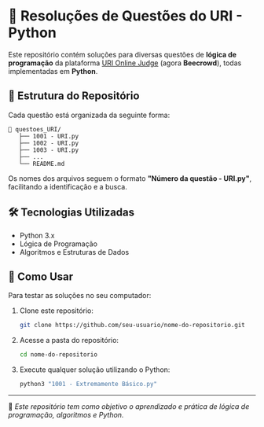 # 🚀 Resoluções de Questões do URI - Python

Este repositório contém soluções para diversas questões de **lógica de programação** da plataforma [URI Online Judge](https://www.beecrowd.com.br/) (agora **Beecrowd**), todas implementadas em **Python**.

## 📂 Estrutura do Repositório
Cada questão está organizada da seguinte forma:

```
📁 questoes_URI/
   ├── 1001 - URI.py
   ├── 1002 - URI.py
   ├── 1003 - URI.py
   ├── ...
   └── README.md
```

Os nomes dos arquivos seguem o formato **"Número da questão - URI.py"**, facilitando a identificação e a busca.

## 🛠️ Tecnologias Utilizadas
- Python 3.x
- Lógica de Programação
- Algoritmos e Estruturas de Dados

## 📌 Como Usar
Para testar as soluções no seu computador:

1. Clone este repositório:
   ```sh
   git clone https://github.com/seu-usuario/nome-do-repositorio.git
   ```
2. Acesse a pasta do repositório:
   ```sh
   cd nome-do-repositorio
   ```
3. Execute qualquer solução utilizando o Python:
   ```sh
   python3 "1001 - Extremamente Básico.py"
   ```
---
📌 _Este repositório tem como objetivo o aprendizado e prática de lógica de programação, algoritmos e Python._

